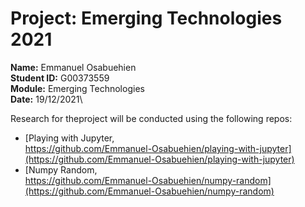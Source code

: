 # Project: Emerging Technologies 2021
**Name:** Emmanuel Osabuehien\
**Student ID:** G00373559\
**Module:** Emerging Technologies\
**Date:** 19/12/2021\

Research for theproject will be conducted using the following repos:
- [Playing with Jupyter,<br> https://github.com/Emmanuel-Osabuehien/playing-with-jupyter](https://github.com/Emmanuel-Osabuehien/playing-with-jupyter)
- [Numpy Random,<br> https://github.com/Emmanuel-Osabuehien/numpy-random](https://github.com/Emmanuel-Osabuehien/numpy-random)
